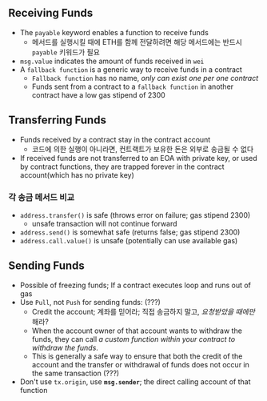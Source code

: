 ## Receiving Funds

- The `payable` keyword enables a function to receive funds
  - 메서드를 실행시킬 때에 ETH를 함께 전달하려면 해당 메서드에는 반드시 `payable` 키워드가 필요
- `msg.value` indicates the amount of funds received in `wei`
- A `fallback function` is a generic way to receive funds in a contract
  - `Fallback function` has no name, *only can exist one per one contract*
  - Funds sent from a contract to a `fallback function` in another contract have a low gas stipend of 2300

## Transferring Funds

- Funds received by a contract stay in the contract account
  - 코드에 의한 실행이 아니라면, 컨트랙트가 보유한 돈은 외부로 송금될 수 없다
- If received funds are not transferred to an EOA with private key, or used by contract functions, they are trapped forever in the contract account(which has no private key)

### 각 송금 메서드 비교

- `address.transfer()` is safe (throws error on failure; gas stipend 2300)
  - unsafe transaction will not continue forward
- `address.send()` is somewhat safe (returns false; gas stipend 2300)
- `address.call.value()` is unsafe (potentially can use available gas)

## Sending Funds

- Possible of freezing funds; If a contract executes loop and runs out of gas
- Use `Pull`, not `Push` for sending funds: (???)
  - Credit the account; 계좌를 믿어라; 직접 송금하지 말고, *요청받았을 때에만* 해라?
  - When the account owner of that account wants to withdraw the funds, they can call *a custom function within your contract to withdraw the funds*.
  - This is generally a safe way to ensure that both the credit of the account and the transfer or withdrawal of funds does not occur in the same transaction (???)
- Don't use `tx.origin`, use **`msg.sender`**; the direct calling account of that function
